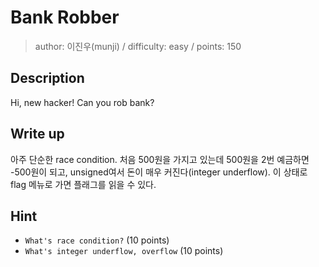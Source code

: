 # Bank Robber
> author: 이진우(munji) / difficulty: easy / points: 150

## Description
Hi, new hacker!
Can you rob bank?

## Write up
아주 단순한 race condition.
처음 500원을 가지고 있는데 500원을 2번 예금하면 -500원이 되고, unsigned여서 돈이 매우 커진다(integer underflow).
이 상태로 flag 메뉴로 가면 플래그를 읽을 수 있다.

## Hint
- `What's race condition?` (10 points)
- `What's integer underflow, overflow` (10 points)
